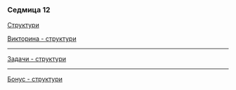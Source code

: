 ### Седмица 12

[Структури](https://drive.google.com/file/d/1DlKFWLFt5QEAtjWNlQm0bKDGirbsDHHb/view?usp=sharing)

[Викторина - структури](https://forms.gle/dZofZh5spiofwmGh8)

---

[Задачи - структури](../tasks/structs_and_classes.md)

---

[Бонус - структури](https://docs.google.com/document/d/1Lf-QFbrbl8C0J9FRAe2MI6BLKaCygI3XQNmToTVOITs/edit?usp=sharing)
